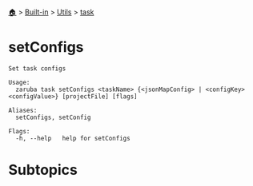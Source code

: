 <!--startTocHeader-->
[🏠](../../../README.md) > [Built-in](../../README.md) > [Utils](../README.md) > [task](README.md)
# setConfigs
<!--endTocHeader-->

```
Set task configs

Usage:
  zaruba task setConfigs <taskName> {<jsonMapConfig> | <configKey> <configValue>} [projectFile] [flags]

Aliases:
  setConfigs, setConfig

Flags:
  -h, --help   help for setConfigs

```

# Subtopics
<!--startTocSubtopic-->
<!--endTocSubtopic-->